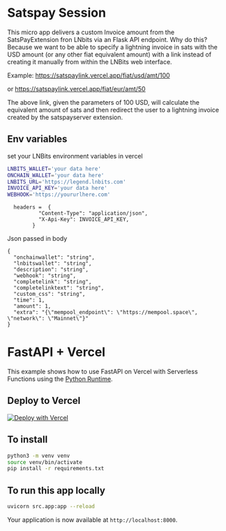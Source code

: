 # Satspay Session

This micro app delivers a custom Invoice amount from the SatsPayExtension fron LNbits via an Flask API endpoint. 
Why do this? Because we want to be able to specify a lightning invoice in sats with the USD amount (or any other fiat equivalent amount) with a link instead of creating it manually from within the LNBits web interface. 

Example: https://satspaylink.vercel.app/fiat/usd/amt/100 

or https://satspaylink.vercel.app/fiat/eur/amt/50

The above link, given the parameters of 100 USD, will calculate the equivalent amount of sats and 
then redirect the user to a lightning invoice created by the satspayserver extension.

## Env variables

set your LNBits environment variables in vercel

```sh
LNBITS_WALLET='your data here'
ONCHAIN_WALLET='your data here'
LNBITS_URL='https://legend.lnbits.com'
INVOICE_API_KEY='your data here'
WEBHOOK='https://yoururlhere.com'
```

```
  headers =  {
          "Content-Type": "application/json",
          "X-Api-Key": INVOICE_API_KEY,
        }
```

Json passed in body 
```
{
  "onchainwallet": "string",
  "lnbitswallet": "string",
  "description": "string",
  "webhook": "string",
  "completelink": "string",
  "completelinktext": "string",
  "custom_css": "string",
  "time": 1,
  "amount": 1,
  "extra": "{\"mempool_endpoint\": \"https://mempool.space\", \"network\": \"Mainnet\"}"
}
```


# FastAPI + Vercel

This example shows how to use FastAPI on Vercel with Serverless Functions using the [Python Runtime](https://vercel.com/docs/concepts/functions/serverless-functions/runtimes/python).

## Deploy to Vercel 

[![Deploy with Vercel](https://vercel.com/button)](https://vercel.com/new/clone?repository-url=https%3A%2F%2Fgithub.com%2Fbitkarrot%2Fsatspaysession&env=LNBITS_WALLET,ONCHAIN_WALLET,LNBITS_URL,WEBHOOK,INVOICE_API_KEY)


## To install

```sh
python3 -m venv venv 
source venv/bin/activate
pip install -r requirements.txt
```

## To run this app locally

```sh
uvicorn src.app:app --reload
```

Your application is now available at `http://localhost:8000`.
